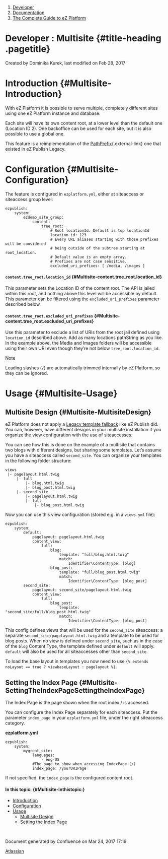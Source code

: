 1.  <span>[Developer](index.html)</span>
2.  <span>[Documentation](Documentation_31429504.html)</span>
3.  <span>[The Complete Guide to eZ
    Platform](The-Complete-Guide-to-eZ-Platform_31429526.html)</span>

<span id="title-text"> Developer : Multisite </span> {#title-heading .pagetitle}
====================================================

Created by <span class="author"> Dominika Kurek</span>, last modified on
Feb 28, 2017

Introduction {#Multisite-Introduction}
============

With eZ Platform it is possible to serve multiple, completely different
sites using one eZ Platform instance and database.

Each site will have its own content root, at a lower level than the
default one (Location ID 2). One backoffice can be used for each site,
but it is also possible to use a global one.

<span
class="aui-icon aui-icon-small aui-iconfont-info confluence-information-macro-icon"></span>
This feature is a reimplementation of the
[PathPrefix](http://doc.ez.no/eZ-Publish/Technical-manual/4.x/Reference/Configuration-files/site.ini/SiteAccessSettings/PathPrefix){.external-link}
one that existed in eZ Publish Legacy.

Configuration {#Multisite-Configuration}
=============

The feature is configured in `ezplatform.yml`, either at siteaccess or
siteaccess group level:

~~~~ brush:
ezpublish:
    system:
        ezdemo_site_group:
            content:
                tree_root:
                    # Root locationId. Default is top locationId
                    location_id: 123
                    # Every URL aliases starting with those prefixes will be considered 
                    # being outside of the subtree starting at root_location.
                    # Default value is an empty array.
                    # Prefixes are not case sensitive.
                    excluded_uri_prefixes: [ /media, /images ]
~~~~

#### `content.tree_root.location_id` {#Multisite-content.tree_root.location_id}

This parameter sets the Location ID of the content root. The API is
jailed within this root, and nothing above this level will be accessible
by default. This parameter can be filtered using the
`excluded_uri_prefixes` parameter described below.

#### `content.tree_root.excluded_uri_prefixes` {#Multisite-content.tree_root.excluded_uri_prefixes}

Use this parameter to exclude a list of URIs from the root jail defined
using `location_id` described above. Add as many locations pathString as
you like. In the example above, the Media and Images folders will be
accessible using their own URI even though they’re not below
`tree_root.location_id`.

Note

<span
class="aui-icon aui-icon-small aui-iconfont-warning confluence-information-macro-icon"></span>
Leading slashes (`/`) are automatically trimmed internally by eZ
Platform, so they can be ignored.

Usage {#Multisite-Usage}
=====

Multisite Design {#Multisite-MultisiteDesign}
----------------

eZ Platform does not apply a [Legacy template
fallback](https://doc.ez.no/display/EZP/Legacy+template+fallback) like
eZ Publish did. You can, however, have different designs in your
multisite installation if you organize the view configuration with the
use of siteaccesses.

You can see how this is done on the example of a multisite that contains
two blogs with different designs, but sharing some templates. Let’s
assume you have a siteaccess called `second_site`. You can organize your
templates in the following folder structure:

~~~~ brush:
views
 |- pagelayout.html.twig
     |- full
         |- blog.html.twig
         |- blog_post.html.twig
     |- second_site
         |- pagelayout.html.twig
         |- full
             |- blog_post.html.twig
~~~~

Now you can use this view configuration (stored e.g. in a `views.yml`
file):

~~~~ brush:
ezpublish:
    system:
        default:
            pagelayout: pagelayout.html.twig
            content_view:
                full:
                    blog:
                        template: "full/blog.html.twig"
                        match:
                            Identifier\ContentType: [blog]
                    blog_post:
                        template: "full/blog_post.html.twig"
                        match:
                            Identifier\ContentType: [blog_post]
        second_site:
            pagelayout: second_site/pagelayout.html.twig
            content_view:
                full:
                    blog_post:
                        template: "second_site/full/blog_post.html.twig"
                        match:
                            Identifier\ContentType: [blog_post]
~~~~

This config defines views that will be used for the `second_site`
siteaccess: a separate `second_site/pagelayout.html.twig` and a template
to be used for blog posts. When no view is defined under `second_site`,
such as in the case of the `blog` Content Type, the template defined
under `default` will apply. `default` will also be used for all
siteaccesses other than `second_site`.

To load the base layout in templates you now need to use
`{% extends noLayout == true ? viewbaseLayout : pagelayout %}`.

<span id="Multisite-SettingTheIndexPage" class="confluence-anchor-link"></span>Setting the Index Page {#Multisite-SettingTheIndexPageSettingtheIndexPage}
-----------------------------------------------------------------------------------------------------

The Index Page is the page shown when the root index / is accessed.  
  
You can configure the Index Page separately for each siteaccess. Put the
parameter `index_page` in your `ezplatform.yml` file, under the right
siteaccess category.

**ezplatform.yml**

~~~~ brush:
ezpublish:
    system:
        mygreat_site:
            languages:
                - eng-US
            #The page to show when accessing IndexPage (/)
            index_page: /yourURIPage
~~~~

<span
class="aui-icon aui-icon-small aui-iconfont-info confluence-information-macro-icon"></span>
If not specified, the `index_page` is the configured content root.

#### In this topic: {#Multisite-Inthistopic:}

-   [Introduction](#Multisite-Introduction)
-   [Configuration](#Multisite-Configuration)
-   [Usage](#Multisite-Usage)
    -   [Multisite Design](#Multisite-MultisiteDesign)
    -   [Setting the Index
        Page](#Multisite-SettingTheIndexPageSettingtheIndexPage)

 

Document generated by Confluence on Mar 24, 2017 17:19

[Atlassian](http://www.atlassian.com/)


